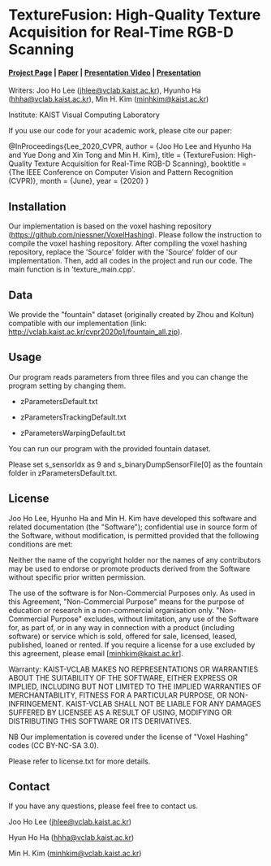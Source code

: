 # TextureFusion: High-Quality Texture Acquisition for Real-Time RGB-D Scanning

#### [Project Page](http://vclab.kaist.ac.kr/cvpr2020p1/index.html) | [Paper](http://vclab.kaist.ac.kr/cvpr2020p1/TextureFusion-Paper.pdf) | [Presentation Video](https://www.youtube.com/watch?v=7LeecwSmx_A&feature=emb_title) | [Presentation](http://vclab.kaist.ac.kr/cvpr2020p1/TextureFusion-Slides.pdf)

Writers:   Joo Ho Lee (jhlee@vclab.kaist.ac.kr), Hyunho Ha (hhha@vclab.kaist.ac.kr), Min H. Kim (minhkim@kaist.ac.kr)

Institute: KAIST Visual Computing Laboratory

If you use our code for your academic work, please cite our paper:

@InProceedings{Lee_2020_CVPR,
author = {Joo Ho Lee and Hyunho Ha and Yue Dong and Xin Tong and Min H. Kim},
title = {TextureFusion: High-Quality Texture Acquisition for Real-Time RGB-D Scanning},
booktitle = {The IEEE Conference on Computer Vision and Pattern Recognition (CVPR)},
month = {June},
year = {2020}
}

## Installation

Our implementation is based on the voxel hashing repository (https://github.com/niessner/VoxelHashing).
Please follow the instruction to compile the voxel hashing repository.
After compiling the voxel hashing repository, replace the 'Source' folder with the 'Source' folder of our implementation.
Then, add all codes in the project and run our code. 
The main function is in 'texture_main.cpp'.

## Data

We provide the "fountain" dataset (originally created by Zhou and Koltun) compatible with our implementation
(link: http://vclab.kaist.ac.kr/cvpr2020p1/fountain_all.zip).

## Usage

Our program reads parameters from three files and you can change the program setting by changing them.

- zParametersDefault.txt

- zParametersTrackingDefault.txt

- zParametersWarpingDefault.txt

You can run our program with the provided fountain dataset.

Please set s_sensorIdx as 9 and s_binaryDumpSensorFile[0] as the fountain folder in zParametersDefault.txt.

## License

Joo Ho Lee, Hyunho Ha and Min H. Kim have developed this software and related documentation (the "Software"); confidential use in source form of the Software, without modification, is permitted provided that the following conditions are met:

Neither the name of the copyright holder nor the names of any contributors may be used to endorse or promote products derived from the Software without specific prior written permission.

The use of the software is for Non-Commercial Purposes only. As used in this Agreement, "Non-Commercial Purpose" means for the purpose of education or research in a non-commercial organisation only. "Non-Commercial Purpose" excludes, without limitation, any use of the Software for, as part of, or in any way in connection with a product (including software) or service which is sold, offered for sale, licensed, leased, published, loaned or rented. If you require a license for a use excluded by this agreement, please email [minhkim@kaist.ac.kr].

Warranty: KAIST-VCLAB MAKES NO REPRESENTATIONS OR WARRANTIES ABOUT THE SUITABILITY OF THE SOFTWARE, EITHER EXPRESS OR IMPLIED, INCLUDING BUT NOT LIMITED TO THE IMPLIED WARRANTIES OF MERCHANTABILITY, FITNESS FOR A PARTICULAR PURPOSE, OR NON-INFRINGEMENT. KAIST-VCLAB SHALL NOT BE LIABLE FOR ANY DAMAGES SUFFERED BY LICENSEE AS A RESULT OF USING, MODIFYING OR DISTRIBUTING THIS SOFTWARE OR ITS DERIVATIVES.

NB Our implementation is covered under the license of "Voxel Hashing" codes (CC BY-NC-SA 3.0). 

Please refer to license.txt for more details. 

## Contact

If you have any questions, please feel free to contact us.

Joo Ho Lee (jhlee@vclab.kaist.ac.kr)

Hyun Ho Ha (hhha@vclab.kaist.ac.kr)

Min H. Kim (minhkim@vclab.kaist.ac.kr)
